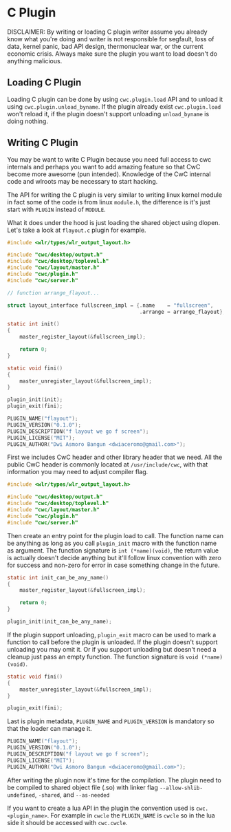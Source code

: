 # C Plugin

DISCLAIMER: By writing or loading C plugin writer assume you already know what you're doing and
writer is not responsible for segfault, loss of data, kernel panic, bad API design,
thermonuclear war, or the current economic crisis. Always make sure the plugin you want to load
doesn't do anything malicious.

## Loading C Plugin

Loading C plugin can be done by using `cwc.plugin.load` API and to unload it using
`cwc.plugin.unload_byname`. If the plugin already exist `cwc.plugin.load` won't reload it,
if the plugin doesn't support unloading `unload_byname` is doing nothing.

## Writing C Plugin

You may be want to write C Plugin because you need full access to cwc internals and perhaps you
want to add amazing feature so that CwC become more awesome (pun intended). Knowledge of the CwC
internal code and wlroots may be necessary to start hacking.

The API for writing the C plugin is very similar to writing linux kernel module in fact some of the code
is from linux `module.h`, the difference is it's just start with `PLUGIN` instead of `MODULE`.

What it does under the hood is just loading the shared object using dlopen.
Let's take a look at `flayout.c` plugin for example.

```C
#include <wlr/types/wlr_output_layout.h>

#include "cwc/desktop/output.h"
#include "cwc/desktop/toplevel.h"
#include "cwc/layout/master.h"
#include "cwc/plugin.h"
#include "cwc/server.h"

// function arrange_flayout...

struct layout_interface fullscreen_impl = {.name    = "fullscreen",
                                           .arrange = arrange_flayout};

static int init()
{
    master_register_layout(&fullscreen_impl);

    return 0;
}

static void fini()
{
    master_unregister_layout(&fullscreen_impl);
}

plugin_init(init);
plugin_exit(fini);

PLUGIN_NAME("flayout");
PLUGIN_VERSION("0.1.0");
PLUGIN_DESCRIPTION("f layout we go f screen");
PLUGIN_LICENSE("MIT");
PLUGIN_AUTHOR("Dwi Asmoro Bangun <dwiaceromo@gmail.com>");
```

First we includes CwC header and other library header that we need. All the public CwC header
is commonly located at `/usr/include/cwc`, with that information you may need to adjust compiler flag.

```C
#include <wlr/types/wlr_output_layout.h>

#include "cwc/desktop/output.h"
#include "cwc/desktop/toplevel.h"
#include "cwc/layout/master.h"
#include "cwc/plugin.h"
#include "cwc/server.h"
```

Then create an entry point for the plugin load to call. The function name can be anything
as long as you call `plugin_init` macro with the function name as argument.
The function signature is `int (*name)(void)`, the return value is actually doesn't decide anything
but it'll follow linux convention with zero for success and non-zero for error in case
something change in the future.

```C
static int init_can_be_any_name()
{
    master_register_layout(&fullscreen_impl);

    return 0;
}

plugin_init(init_can_be_any_name);
```

If the plugin support unloading, `plugin_exit` macro can be used to mark a function to call
before the plugin is unloaded. If the plugin doesn't support unloading you may omit it.
Or if you support unloading but doesn't need a cleanup just pass an empty function.
The function signature is `void (*name)(void)`.

```C
static void fini()
{
    master_unregister_layout(&fullscreen_impl);
}

plugin_exit(fini);
```

Last is plugin metadata, `PLUGIN_NAME` and `PLUGIN_VERSION` is mandatory so that the loader can
manage it.

```C
PLUGIN_NAME("flayout");
PLUGIN_VERSION("0.1.0");
PLUGIN_DESCRIPTION("f layout we go f screen");
PLUGIN_LICENSE("MIT");
PLUGIN_AUTHOR("Dwi Asmoro Bangun <dwiaceromo@gmail.com>");
```

After writing the plugin now it's time for the compilation. The plugin need to be compiled
to shared object file (.so) with linker flag
`--allow-shlib-undefined`, `-shared`, and `--as-needed`

If you want to create a lua API in the plugin the convention used is `cwc.<plugin_name>`. For example
in `cwcle` the `PLUGIN_NAME` is `cwcle` so in the lua side it should be accessed with `cwc.cwcle`.
